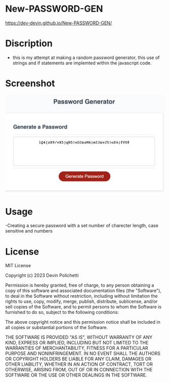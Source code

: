 # New-PASSWORD-GEN

https://dev-devin.github.io/New-PASSWORD-GEN/

# Discription

- this is my attempt at making a random password generator, this use of strings and if statements are implemted within the javascript code.

# Screenshot

![alt text](./img/Screen%20Shot%202023-02-09%20at%2010.25.34%20AM.png "homepage")

# Usage

-Creating a secure password with a set number of charecter length, case sensitive and numbers

# License

MIT License

Copyright (c) 2023 Devin Polichetti

Permission is hereby granted, free of charge, to any person obtaining a copy of this software and associated documentation files (the "Software"), to deal in the Software without restriction, including without limitation the rights to use, copy, modify, merge, publish, distribute, sublicense, and/or sell copies of the Software, and to permit persons to whom the Software is furnished to do so, subject to the following conditions:

The above copyright notice and this permission notice shall be included in all copies or substantial portions of the Software.

THE SOFTWARE IS PROVIDED "AS IS", WITHOUT WARRANTY OF ANY KIND, EXPRESS OR IMPLIED, INCLUDING BUT NOT LIMITED TO THE WARRANTIES OF MERCHANTABILITY, FITNESS FOR A PARTICULAR PURPOSE AND NONINFRINGEMENT. IN NO EVENT SHALL THE AUTHORS OR COPYRIGHT HOLDERS BE LIABLE FOR ANY CLAIM, DAMAGES OR OTHER LIABILITY, WHETHER IN AN ACTION OF CONTRACT, TORT OR OTHERWISE, ARISING FROM, OUT OF OR IN CONNECTION WITH THE SOFTWARE OR THE USE OR OTHER DEALINGS IN THE SOFTWARE.

